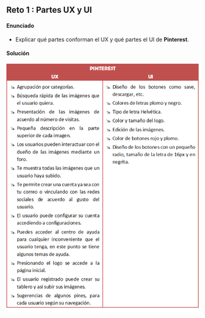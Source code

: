 ## Reto 1 : Partes UX y UI

#### Enunciado

* Explicar qué partes conforman el UX y qué partes el UI de **Pinterest**.

#### Solución

![Con titulo](assets/images/ux-ui.png "Partes UX y UI")
